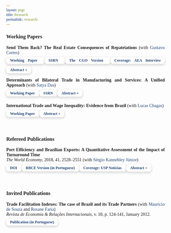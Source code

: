 ```yaml
---
layout: page
title: Research
permalink: /research/
---
```


<style>
 
 html * {
        font-family: Cambria,Georgia,serif; 
      }
   
   .iframe-container {
  padding-top: 56.25%;
  position: relative;
   }

.iframe-container iframe {
   border: 0;
   height: 100%;
   width: 100%;
   position: absolute;
   top: 0;
   left: 0;
 }
   
  .button {
     border: none;
     color: white;
     padding: 8px 32px;
     text-align: center;
     text-decoration: none;
     display: inline-block;
     font-size: 16px;
     margin: 0px 0px;
     transition-duration: 0.4s;
     cursor: pointer;
}
   
 .button-1 {
  background-color: #FFFFFF;
  border: 0;
  border-radius: .5rem;
  box-sizing: border-box;
  color: #1f4071;
  font-family: Cambria,Georgia,serif; 
  font-size: .75rem;
  font-weight: 600;
  line-height: 1rem;
  padding: .2rem .75rem;
  text-align: center;
  text-decoration: none #D1D5DB solid;
  text-decoration-thickness: auto;
  box-shadow: 0 3px 9px 0 rgba(0, 0, 0, 0.1), 0 3px 6px 3px rgba(0, 0, 0, 0.06);
  transition-duration: 0.4s;
  margin: 0px 0px;
  cursor: pointer;
  user-select: none;
  -webkit-user-select: none;
  touch-action: manipulation;
}

.button-1:hover {
  /* background-color: rgb(87,117,153);*/
  background-color: rgb(31, 64, 113);
  color: white;
}

.button-1:focus {
  outline: 2px solid transparent;
  outline-offset: 2px;
}

.button-1:focus-visible {
  box-shadow: none;
}
   
 .collapse{
  display:none
}

.collapse.in{
    display:block
  }

tr.collapse.in{
  display:table-row
}

tbody.collapse.in{
  display:table-row-group
}

.collapsing{
  position:relative;
  height:0;
  overflow:hidden;
  -webkit-transition-property:height,visibility;
  -o-transition-property:height,visibility;
  transition-property:height,visibility;
  -webkit-transition-duration:.35s;
  -o-transition-duration:.35s;
  transition-duration:.35s;
  -webkit-transition-timing-function:ease;
  -o-transition-timing-function:ease;
  transition-timing-function:ease
}
   
 p.ex1 {
  padding-top: 0em;
  padding-bottom: 0em;
  font-size:14px;
}
   
 a:link, a:visited {
  background-color: white;
  color: rgb(31, 64, 113);
  text-align: center;
  text-decoration: none;
}
 
 a:hover {
   text-decoration:underline;
}
    
 </style>



### Working Papers

<p class="ex1" align="justify"> <b>Send Them Back? The Real Estate Consequences of Repatriations</b> (with <a href="https://sites.google.com/site/cortesgustavos" target="_blank"> Gustavo Cortes</a>) <br>
<a class="button-1" role="button" href="/files/research/mexican_repatriation_and_real_estate.pdf" target="_blank" style="line-height:35px; text-decoration: none">Working Paper <i class="fa fa-file-pdf-o"></i></a>
<a class="button-1" role="button" href="https://papers.ssrn.com/sol3/papers.cfm?abstract_id=3962277" target="_blank" style="text-decoration: none">SSRN <i class="fa fa-external-link"></i></a>
<a class="button-1" role="button" href="https://www.thecgo.org/research/send-them-back/" target="_blank" style="text-decoration: none">The CGO Version <i class="fa fa-external-link"></i></a>
<a class="button-1" role="button" href="https://www.aeaweb.org/conference/videos/2020/vinicios-sant-anna" target="_blank" style="text-decoration: none">Coverage: AEA Interview <i class="fa fa-external-link"></i></a>
<button role="button" class="button-1" data-toggle="collapse" data-target="#abs1">Abstract +</button>
  <div id="abs1" class="collapse">
    <div style="padding-left: 30px;">
   <p style="font-size:13px" align="justify">Housing is a crucial channel through which migration affects the local economy and wealth distribution. However, most of what we know about the effects of migration on housing is from studies focused on the inflows of immigrants. This paper quantifies the impact of out-migration on local housing empirically. We study one of the largest ethnically motivated migration shocks in US history, the United States' Mexican repatriation of the 1930s. Using a novel automated matching technique to link houses across the 1930 and 1940 Censuses, we show that repatriating Mexicans during the Great Depression significantly affected housing in various dimensions. Employing an instrumental variable approach, we show that Mexican-occupied houses experienced a disproportionately large devaluation of their house values and rents in cities more exposed to the repatriation. Critically, the repatriation mattered for aggregate outcomes in US cities: it decreased building permit growth, the median house value growth, and the median rent growth at the city level. Our results suggest that repatriations have a long-lasting impact, leaving a footprint on the local economy.</p>
  </div>
 </div></p>

<p class="ex1" align="justify"> <b>Determinants of Bilateral Trade in Manufacturing and Services: A Unified Approach</b> (with <a href="https://www.satyapdas.com" target="_blank">Satya Das</a>) <br>
<a class="button-1" role="button" href="/files/research/gravity_manufacturing_and_services.pdf" target="_blank" style="line-height:35px; text-decoration: none">Working Paper <i class="fa fa-file-pdf-o"></i></a>
<a class="button-1" role="button" href="https://papers.ssrn.com/sol3/papers.cfm?abstract_id=3966395" target="_blank" style="text-decoration: none">SSRN <i class="fa fa-external-link"></i></a>  <button role="button" class="button-1" data-toggle="collapse" data-target="#abs4">Abstract +</button>
  <div id="abs4" class="collapse">
    <div style="padding-left: 30px;">
   <p style="font-size:13px" align="justify">Gravity models have been extensively used as workhorse models to study the determinants of international trade. While most of the literature has focused on trade in manufacturing, a recent literature has emerged that uses gravity models to study international trade in services. Despite showing that gravity equations are well suited to studying trade in services, there is little research on the systematic differences and specificities when using gravity models for each type of trade. This paper addresses this by studying the determinants of aggregate bilateral trade in services <em>vis-à-vis</em> manufacturing. The main objective is to understand the systematic differences between services and manufacturing trade that are borne out empirically. In doing so, we derive a joint theory that brings out "systematic" differences in response to scale and trade cost variables between trade in manufacturing and services.  We build a unified theoretical framework that incorporates a <em>demand bias</em> towards services and a difference in national <em>product differentiation</em> between the two sectors. The <em>demand bias</em> yields larger income elasticities for trade in services compared to trade in manufacturing, and differences in national <em>product differentiation</em> produce a higher elasticity of bilateral trade in manufactures for the exporting country's size than in services. We show that the model predictions find support on traditional gravity equation estimates using various specifications and estimation approaches. We also investigate the role of virtual proximity and internet infrastructure in international trade in manufactures and services. We find that virtual proximity is a strong predictor of aggregate trade in services and manufacturing.</p>
   </div>
 </div></p>
 
<p class="ex1" align="justify"> <b>International Trade and Wage Inequality: Evidence from Brazil</b> (with <a href="https://sites.google.com/view/lucassquarizechagas/home" target="_blank">Lucas Chagas</a>) <br>
<a class="button-1" role="button" href="/files/research/trade_and_wage_inequality.pdf" target="_blank" style="line-height:35px; text-decoration: none">Working Paper <i class="fa fa-file-pdf-o"></i></a> <button role="button" class="button-1" data-toggle="collapse" data-target="#abs3">Abstract +</button>
  <div id="abs3" class="collapse">
    <div style="padding-left: 30px;">
   <p style="font-size:13px" align="justify">In this paper, we study the consequences of international trade integration on wage inequality. More specifically, we examine the direct and indirect impact of the ''two-sided'' China shock on Brazilian wage inequality. Using a detailed employer-employee database, we find empirical evidence suggesting that export and import exposure creates winners and losers, both between and within sectors. To understand the mechanisms behind this result, we extend the model proposed by Helpman et al. (2017) including firm and sector heterogeneity. Our model provides a reasonable approximation of first and second-order statistics observed in the economy. We then propose two counterfactual scenarios, in which we shut down one "side" of the shock. We show that in the absence of the export shock, wage inequality would be 5 percent higher. The primary mechanism behind this result is the fall in barriers to operating in the external market. The absence of import penetration implies a lower impact on wage variance, but only through re-composition of workers towards the Low-Tech Manufacturing sector, suggesting that import competition's primary effect is to shut down less productive firms. Our findings suggest that international trade integration with China has been an essential contributor to the decrease of wage inequality in Brazil and that this seems to be stemming mainly from the export expansion.</p>
   </div>
 </div></p>

<br>


### Refereed Publications

<p class="ex1" align="justify"><b>Port Efficiency and Brazilian Exports: A Quantitative Assessment of the Impact of Turnaround Time</b> <br> <em> The World Economy</em>, 2018, 41, 2528–2551 (with <a href="https://scholar.google.com.br/citations?user=dqFJND9idb0C&hl=en" target="_blank"> Sérgio Kannebley Júnior</a>) <br>
<a class="button-1" role="button" href="https://doi.org/10.1111/twec.12654" target="_blank" style="line-height:35px; text-decoration: none">DOI <i class="fa fa-external-link"></i></a> 
<a class="button-1" role="button" href="/files/research/123_VSSKJ.pdf" target="_blank" style="text-decoration: none">RBCE Version (in Portuguese) <i class="fa fa-file-pdf-o"></i></a> 
<a class="button-1" role="button" href="https://www5.usp.br/noticias/sociedade/portos-mais-ageis-podem-aumentar-exportacoes-brasileiras/" target="_blank" style="text-decoration: none">Coverage: USP Notícias <i class="fa fa-external-link"></i></a> <button role="button" class="button-1" data-toggle="collapse" data-target="#abs5">Abstract +</button>
  <div id="abs5" class="collapse">
    <div style="padding-left: 30px;">
   <p style="font-size:13px" align="justify">We study the role of port efficiency on international trade, estimating the impact of vessel turnaround time on Brazilian exports. The main empirical challenge is to control for non-observed local factors that determine trade flows. This paper addresses this challenge by combining detailed data of Brazilian exports with an empirical strategy that allows us to control for various unobserved local determinants of exports. We use a unique database with vessel turnaround time at each port and city-level exports, including information on the Brazilian port used, the destination country, and products. The empirical strategy relies on a difference-gravity equation to explore the variation in port procedures turnaround. This approach controls for unobserved characteristics and determinants common to geographically close cities, exporting the same product to the same destination country. The results suggest that port delays are associated with decreased volumes of exports and decreased product variety. We find that each additional hour of port procedure delay is equivalent to a reduction in relative local exports of 2%. On average, a 10% relative reduction in vessel turnaround time increases the number of exported product categories by 1%. Our findings suggest that delays in port procedures represent costs to Brazilian exporters, affecting both the intensive and extensive margins of trade.</p>
  </div>
 </div></p>

<br>

### Invited Publications

<p class="ex1" align="justify"> 
   <b>Trade Facilitation Indexes: The case of Brazil and its Trade Partners</b> (with <a href="https://scholar.google.com.br/citations?user=ceqK-1QAAAAJ&hl=en" target="_blank">Mauricio de Souza</a> and <a href="https://scholar.google.com.br/citations?user=bnfF3IEAAAAJ&hl=en" target="_blank">Rosane Faria</a>) <br> <em>Revista de Economia & Relações Internacionais</em>, v. 10, p. 124-141, January 2012. <br>
   <a class="button-1" role="button" href="/files/research/indicadores_facilitacao.pdf" target="_blank" style="line-height:35px; text-decoration: none">Publication (in Portuguese) <i class="fa fa-file-pdf-o"></i></a> </p>
